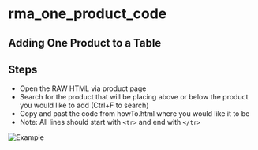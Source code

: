 # rma_one_product_code

## Adding One Product to a Table

## Steps

* Open the RAW HTML via product page
* Search for the product that will be placing above or below the product you would like to add (Ctrl+F to search)
* Copy and past the code from howTo.html where you would like it to be
* Note: All lines should start with ``` <tr> ``` and end with ``` </tr> ```


![Example](/rma_one_product_code/howto03.png?raw=true "Optional Title")

